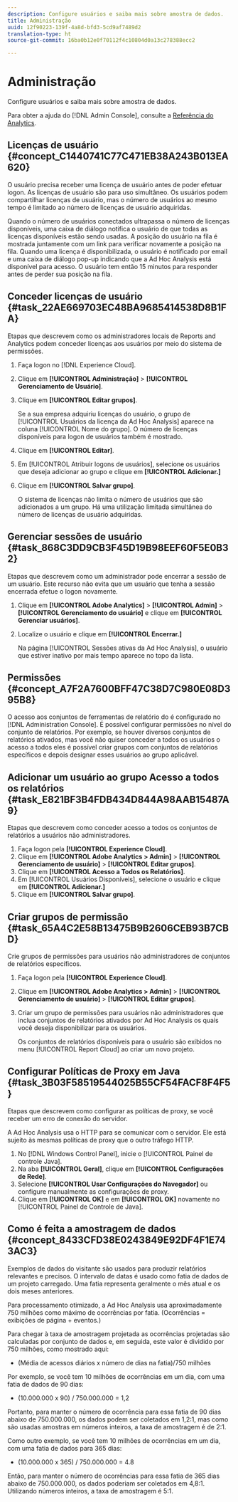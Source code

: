 ```yaml
---
description: Configure usuários e saiba mais sobre amostra de dados.
title: Administração
uuid: 12f90223-139f-4a8d-bfd3-5cd9af7489d2
translation-type: ht
source-git-commit: 16ba0b12e0f70112f4c10804d0a13c278388ecc2

---
```



# Administração

Configure usuários e saiba mais sobre amostra de dados.

Para obter a ajuda do [!DNL Admin Console], consulte a [Referência do Analytics](https://marketing.adobe.com/resources/help/pt_BR/reference/index.html).

## Licenças de usuário {#concept_C1440741C77C471EB38A243B013EA620}

O usuário precisa receber uma licença de usuário antes de poder efetuar logon. As licenças de usuário são para uso simultâneo. Os usuários podem compartilhar licenças de usuário, mas o número de usuários ao mesmo tempo é limitado ao número de licenças de usuário adquiridas.

<!-- 

c_user_license.html

 -->

Quando o número de usuários conectados ultrapassa o número de licenças disponíveis, uma caixa de diálogo notifica o usuário de que todas as licenças disponíveis estão sendo usadas. A posição do usuário na fila é mostrada juntamente com um link para verificar novamente a posição na fila. Quando uma licença é disponibilizada, o usuário é notificado por email e uma caixa de diálogo pop-up indicando que a Ad Hoc Analysis está disponível para acesso. O usuário tem então 15 minutos para responder antes de perder sua posição na fila.

## Conceder licenças de usuário {#task_22AE669703EC48BA9685414538D8B1FA}

Etapas que descrevem como os administradores locais de Reports and Analytics podem conceder licenças aos usuários por meio do sistema de permissões.

<!-- 

t_user_licenses.xml

 -->

1. Faça logon no [!DNL Experience Cloud].
1. Clique em **[!UICONTROL Administração]** > **[!UICONTROL Gerenciamento de Usuário]**.
1. Clique em **[!UICONTROL Editar grupos]**.

   Se a sua empresa adquiriu licenças do usuário, o grupo de [!UICONTROL Usuários da licença da Ad Hoc Analysis] aparece na coluna [!UICONTROL Nome do grupo]. O número de licenças disponíveis para logon de usuários também é mostrado.

1. Clique em **[!UICONTROL Editar]**.
1. Em [!UICONTROL Atribuir logons de usuários], selecione os usuários que deseja adicionar ao grupo e clique em **[!UICONTROL Adicionar.]**
1. Clique em **[!UICONTROL Salvar grupo]**.

   O sistema de licenças não limita o número de usuários que são adicionados a um grupo. Há uma utilização limitada simultânea do número de licenças de usuário adquiridas.

## Gerenciar sessões de usuário {#task_868C3DD9CB3F45D19B98EEF60F5E0B32}

Etapas que descrevem como um administrador pode encerrar a sessão de um usuário. Este recurso não evita que um usuário que tenha a sessão encerrada efetue o logon novamente.

<!-- 

t_managing_users.xml

 -->

1. Clique em **[!UICONTROL Adobe Analytics]** > **[!UICONTROL Admin]** > **[!UICONTROL Gerenciamento do usuário]** e clique em **[!UICONTROL Gerenciar usuários]**.
1. Localize o usuário e clique em **[!UICONTROL Encerrar.]**

   Na página [!UICONTROL Sessões ativas da Ad Hoc Analysis], o usuário que estiver inativo por mais tempo aparece no topo da lista.

## Permissões {#concept_A7F2A7600BFF47C38D7C980E08D395B8}

<!-- 

c_permissions.xml

 -->

O acesso aos conjuntos de ferramentas de relatório do é configurado no [!DNL Administration Console]. É possível configurar permissões no nível do conjunto de relatórios. Por exemplo, se houver diversos conjuntos de relatórios ativados, mas você não quiser conceder a todos os usuários o acesso a todos eles é possível criar grupos com conjuntos de relatórios específicos e depois designar esses usuários ao grupo aplicável.

## Adicionar um usuário ao grupo Acesso a todos os relatórios {#task_E821BF3B4FDB434D844A98AAB15487A9}

Etapas que descrevem como conceder acesso a todos os conjuntos de relatórios a usuários não administradores.

<!-- 

t_permissions.xml

 -->

1. Faça logon pela **[!UICONTROL Experience Cloud]**.
1. Clique em **[!UICONTROL Adobe Analytics > Admin]** > **[!UICONTROL Gerenciamento de usuário]** > **[!UICONTROL Editar grupos]**.
1. Clique em **[!UICONTROL Acesso a Todos os Relatórios]**.
1. Em [!UICONTROL Usuários Disponíveis], selecione o usuário e clique em **[!UICONTROL Adicionar.]**
1. Clique em **[!UICONTROL Salvar grupo]**.

## Criar grupos de permissão {#task_65A4C2E58B13475B9B2606CEB93B7CBD}

Crie grupos de permissões para usuários não administradores de conjuntos de relatórios específicos.

<!-- 

t_permission_groups.xml

 -->

1. Faça logon pela **[!UICONTROL Experience Cloud]**.
1. Clique em **[!UICONTROL Adobe Analytics > Admin]** > **[!UICONTROL Gerenciamento de usuário]** > **[!UICONTROL Editar grupos]**.
1. Criar um grupo de permissões para usuários não administradores que inclua conjuntos de relatórios ativados por Ad Hoc Analysis os quais você deseja disponibilizar para os usuários.

   Os conjuntos de relatórios disponíveis para o usuário são exibidos no menu [!UICONTROL Report Cloud] ao criar um novo projeto.

## Configurar Políticas de Proxy em Java {#task_3B03F58519544025B55CF54FACF8F4F5}

Etapas que descrevem como configurar as políticas de proxy, se você receber um erro de conexão do servidor.

<!-- 

t_proxy_policies.xml

 -->

A Ad Hoc Analysis usa o HTTP para se comunicar com o servidor. Ele está sujeito às mesmas políticas de proxy que o outro tráfego HTTP.

1. No [!DNL Windows Control Panel], inicie o [!UICONTROL Painel de controle Java].
1. Na aba **[!UICONTROL Geral]**, clique em **[!UICONTROL Configurações de Rede]**.
1. Selecione **[!UICONTROL Usar Configurações do Navegador]** ou configure manualmente as configurações de proxy.
1. Clique em **[!UICONTROL OK]** e em **[!UICONTROL OK]** novamente no [!UICONTROL Painel de Controle de Java].

## Como é feita a amostragem de dados {#concept_8433CFD38E0243849E92DF4F1E743AC3}

Exemplos de dados do visitante são usados para produzir relatórios relevantes e precisos. O intervalo de datas é usado como fatia de dados de um projeto carregado. Uma fatia representa geralmente o mês atual e os dois meses anteriores.

<!-- 

c_overview_data_sampling.xml

 -->

Para processamento otimizado, a Ad Hoc Analysis usa aproximadamente 750 milhões como máximo de ocorrências por fatia. (Ocorrências = exibições de página + eventos.)

Para chegar à taxa de amostragem projetada as ocorrências projetadas são calculadas por conjunto de dados e, em seguida, este valor é dividido por 750 milhões, como mostrado aqui:

* (Média de acessos diários x número de dias na fatia)/750 milhões

Por exemplo, se você tem 10 milhões de ocorrências em um dia, com uma fatia de dados de 90 dias:

* (10.000.000 x 90) / 750.000.000 = 1,2

Portanto, para manter o número de ocorrência para essa fatia de 90 dias abaixo de 750.000.000, os dados podem ser coletados em 1,2:1, mas como são usadas amostras em números inteiros, a taxa de amostragem é de 2:1.

Como outro exemplo, se você tem 10 milhões de ocorrências em um dia, com uma fatia de dados para 365 dias:

* (10.000.000 x 365) / 750.000.000 = 4.8

Então, para manter o número de ocorrências para essa fatia de 365 dias abaixo de 750.000.000, os dados poderiam ser coletados em 4,8:1. Utilizando números inteiros, a taxa de amostragem é 5:1.
